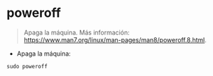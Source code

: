 # poweroff

> Apaga la máquina.
> Más información: <https://www.man7.org/linux/man-pages/man8/poweroff.8.html>.

- Apaga la máquina:

`sudo poweroff`
